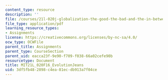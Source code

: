 ```yaml
---
content_type: resource
description: ''
file: /courses/21l-020j-globalization-the-good-the-bad-and-the-in-between-fall-2016/3df5fb482898c4ea81ecdb913a7f04ce_MIT21L_020F16_EvolutionJeans.pdf
file_type: application/pdf
learning_resource_types:
- Assignments
license: https://creativecommons.org/licenses/by-nc-sa/4.0/
ocw_type: OCWFile
parent_title: Assignments
parent_type: CourseSection
parent_uid: eacca23f-9e90-f709-f038-66a02cefe90b
resourcetype: Document
title: MIT21L_020F16_EvolutionJeans
uid: 3df5fb48-2898-c4ea-81ec-db913a7f04ce
---
```

